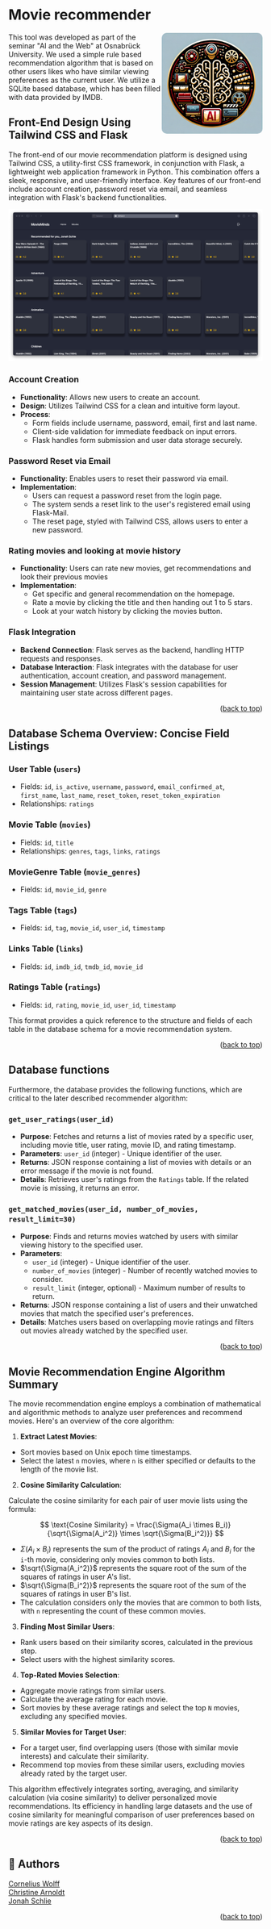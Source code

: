 # Movie recommender
<p>
<img align='right' src="graphics/logo.png" width="200" style="border-radius: 10px;">
<p>This tool was developed as part of the seminar "AI and the Web" at Osnabrück University. We used a simple rule based recommendation algorithm that is based on other users likes who have similar viewing preferences as the current user. We utilize a SQLite based database, which has been filled with data provided by IMDB.</p>

## Front-End Design Using Tailwind CSS and Flask

The front-end of our movie recommendation platform is designed using Tailwind CSS, a utility-first CSS framework, in conjunction with Flask, a lightweight web application framework in Python. This combination offers a sleek, responsive, and user-friendly interface. Key features of our front-end include account creation, password reset via email, and seamless integration with Flask's backend functionalities.

<div align="center">
  <img src="graphics/img.png" alt="Our front end design">
</div>

### Account Creation

- **Functionality**: Allows new users to create an account.
- **Design**: Utilizes Tailwind CSS for a clean and intuitive form layout.
- **Process**:
  - Form fields include username, password, email, first and last name.
  - Client-side validation for immediate feedback on input errors.
  - Flask handles form submission and user data storage securely.

### Password Reset via Email

- **Functionality**: Enables users to reset their password via email.
- **Implementation**:
  - Users can request a password reset from the login page.
  - The system sends a reset link to the user's registered email using Flask-Mail.
  - The reset page, styled with Tailwind CSS, allows users to enter a new password.

### Rating movies and looking at movie history
- **Functionality**: Users can rate new movies, get recommendations and look their previous movies
- **Implementation**:
  - Get specific and general recommendation on the homepage.
  - Rate a movie by clicking the title and then handing out 1 to 5 stars.
  - Look at your watch history by clicking the movies button.

### Flask Integration

- **Backend Connection**: Flask serves as the backend, handling HTTP requests and responses.
- **Database Interaction**: Flask integrates with the database for user authentication, account creation, and password management.
- **Session Management**: Utilizes Flask's session capabilities for maintaining user state across different pages.

<p align="right">(<a href="#top">back to top</a>)</p>

## Database Schema Overview: Concise Field Listings

### User Table (`users`)
- Fields: `id`, `is_active`, `username`, `password`, `email_confirmed_at`, `first_name`, `last_name`, `reset_token`, `reset_token_expiration`
- Relationships: `ratings`

### Movie Table (`movies`)
- Fields: `id`, `title`
- Relationships: `genres`, `tags`, `links`, `ratings`

### MovieGenre Table (`movie_genres`)
- Fields: `id`, `movie_id`, `genre`

### Tags Table (`tags`)
- Fields: `id`, `tag`, `movie_id`, `user_id`, `timestamp`

### Links Table (`links`)
- Fields: `id`, `imdb_id`, `tmdb_id`, `movie_id`

### Ratings Table (`ratings`)
- Fields: `id`, `rating`, `movie_id`, `user_id`, `timestamp`

This format provides a quick reference to the structure and fields of each table in the database schema for a movie recommendation system.

<p align="right">(<a href="#top">back to top</a>)</p>

## Database functions
Furthermore, the database provides the following functions, which are critical to the later described recommender algorithm:

### `get_user_ratings(user_id)`

- **Purpose**: Fetches and returns a list of movies rated by a specific user, including movie title, user rating, movie ID, and rating timestamp.
- **Parameters**: `user_id` (integer) - Unique identifier of the user.
- **Returns**: JSON response containing a list of movies with details or an error message if the movie is not found.
- **Details**: Retrieves user's ratings from the `Ratings` table. If the related movie is missing, it returns an error.

### `get_matched_movies(user_id, number_of_movies, result_limit=30)`

- **Purpose**: Finds and returns movies watched by users with similar viewing history to the specified user.
- **Parameters**: 
  - `user_id` (integer) - Unique identifier of the user.
  - `number_of_movies` (integer) - Number of recently watched movies to consider.
  - `result_limit` (integer, optional) - Maximum number of results to return.
- **Returns**: JSON response containing a list of users and their unwatched movies that match the specified user's preferences.
- **Details**: Matches users based on overlapping movie ratings and filters out movies already watched by the specified user.

<p align="right">(<a href="#top">back to top</a>)</p>

## Movie Recommendation Engine Algorithm Summary

The movie recommendation engine employs a combination of mathematical and algorithmic methods to analyze user preferences and recommend movies. Here's an overview of the core algorithm:

1. **Extract Latest Movies**:
 - Sort movies based on Unix epoch time timestamps.
 - Select the latest `n` movies, where `n` is either specified or defaults to the length of the movie list.

2. **Cosine Similarity Calculation**:

Calculate the cosine similarity for each pair of user movie lists using the formula:

$$
\text{Cosine Similarity} = \frac{\Sigma(A_i \times B_i)}{\sqrt{\Sigma(A_i^2)} \times \sqrt{\Sigma(B_i^2)}}
$$

   - $\Sigma(A_i \times B_i)$ represents the sum of the product of ratings $A_i$ and $B_i$ for the `i`-th movie, considering only movies common to both lists.
   - $\sqrt{\Sigma(A_i^2)}$ represents the square root of the sum of the squares of ratings in user A's list.
   - $\sqrt{\Sigma(B_i^2)}$ represents the square root of the sum of the squares of ratings in user B's list.
   - The calculation considers only the movies that are common to both lists, with `n` representing the count of these common movies.

3. **Finding Most Similar Users**:
 - Rank users based on their similarity scores, calculated in the previous step.
 - Select users with the highest similarity scores.

4. **Top-Rated Movies Selection**:
 - Aggregate movie ratings from similar users.
 - Calculate the average rating for each movie.
 - Sort movies by these average ratings and select the top `N` movies, excluding any specified movies.

5. **Similar Movies for Target User**:
 - For a target user, find overlapping users (those with similar movie interests) and calculate their similarity.
 - Recommend top movies from these similar users, excluding movies already rated by the target user.

This algorithm effectively integrates sorting, averaging, and similarity calculation (via cosine similarity) to deliver personalized movie recommendations. Its efficiency in handling large datasets and the use of cosine similarity for meaningful comparison of user preferences based on movie ratings are key aspects of its design.

<p align="right">(<a href="#top">back to top</a>)</p>

## 📝 Authors
[Cornelius Wolff](mailto:cowolff@uos.de)<br/>
[Christine Arnoldt](mailto:carnoldt@uni-osnabrueck.de)<br/>
[Jonah Schlie](mailto:jschlie@uni-osnabrueck.de)<br/>

<p align="right">(<a href="#top">back to top</a>)</p>
